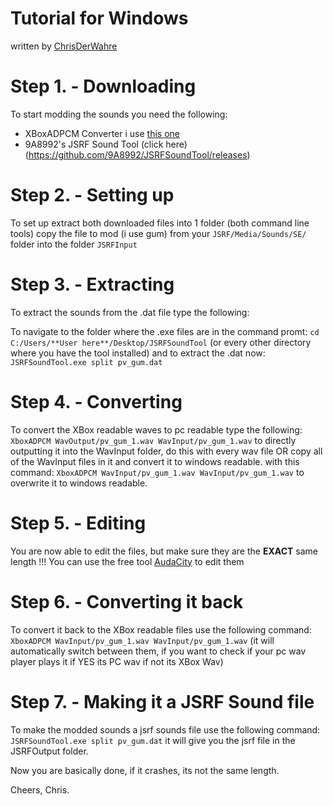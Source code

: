 # Tutorial for Windows
written by [ChrisDerWahre](https://github.com/ChrisderWahre)

# Step 1. - Downloading
To start modding the sounds you need the following:
 - XBoxADPCM Converter i use [this one](https://github.com/Sergeanur/XboxADPCM/releases) 
 - 9A8992's JSRF Sound Tool (click here)(https://github.com/9A8992/JSRFSoundTool/releases)
 
# Step 2. - Setting up
To set up extract both downloaded files into 1 folder (both command line tools)
copy the file to mod (i use gum) from your `JSRF/Media/Sounds/SE/` folder into the folder `JSRFInput`

# Step 3. - Extracting
To extract the sounds from the .dat file type the following:

To navigate to the folder where the .exe files are in the command promt: `cd C:/Users/**User here**/Desktop/JSRFSoundTool` (or every other directory where you have the tool installed)
and to extract the .dat now: `JSRFSoundTool.exe split pv_gum.dat`

# Step 4. - Converting
To convert the XBox readable waves to pc readable type the following:
`XboxADPCM WavOutput/pv_gum_1.wav WavInput/pv_gum_1.wav` to directly outputting it into the WavInput folder, do this with every wav file OR copy all of the WavInput files in it and convert it to windows readable. with this command:
`XboxADPCM WavInput/pv_gum_1.wav WavInput/pv_gum_1.wav` to overwrite it to windows readable.

# Step 5. - Editing
You are now able to edit the files, but make sure they are the **EXACT** same length !!!
You can use the free tool [AudaCity](https://www.audacityteam.org/) to edit them

# Step 6. - Converting it back
To convert it back to the XBox readable files use the following command:
`XboxADPCM WavInput/pv_gum_1.wav WavInput/pv_gum_1.wav` (it will automatically switch between them, if you want to check if your pc wav player plays it if YES its PC wav if not its XBox Wav)

# Step 7. - Making it a JSRF Sound file
To make the modded sounds a jsrf sounds file use the following command:
`JSRFSoundTool.exe split pv_gum.dat` it will give you the jsrf file in the JSRFOutput folder.


Now you are basically done, if it crashes, its not the same length.

Cheers, Chris.
